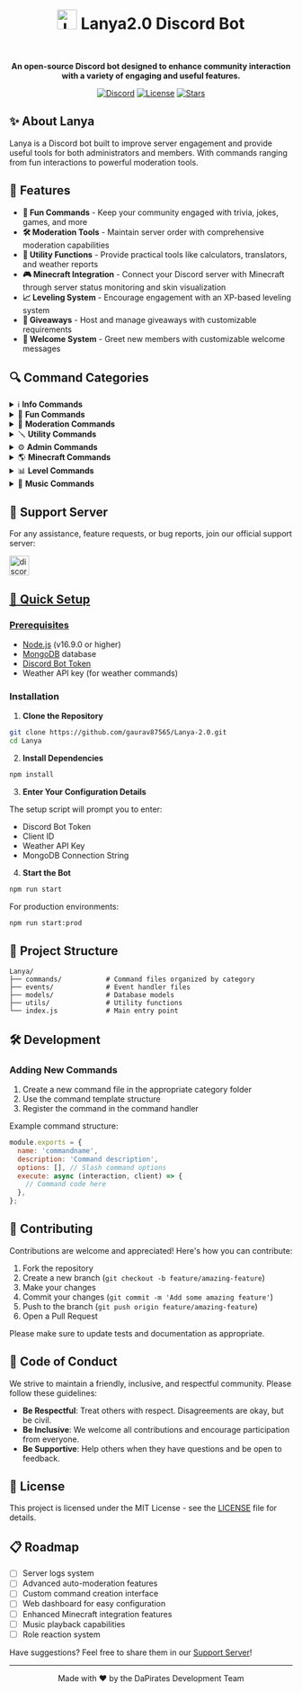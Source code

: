 <div align="center">

  <h1><img src="utils/logo.jpg" alt="Lanya Logo" width="35"> Lanya2.0 Discord Bot</h1>
  <br>
  <p><strong>An open-source Discord bot designed to enhance community interaction with a variety of engaging and useful features.</strong></p>
  
  [![Discord](https://img.shields.io/discord/1342840214573416458?color=5865F2&logo=discord&logoColor=white)](https://discord.gg/kAYpdenZ8b)
  [![License](none)](LICENSE)
  [![Stars](https://img.shields.io/github/stars/gaurav87565/Lanya-2.0?style=social)]([https://github.com/gaurav87565/Lanya-2.0/stargazers](https://github.com/Mid9999))
</div>

## ✨ About Lanya

Lanya is a Discord bot built to improve server engagement and provide useful tools for both administrators and members. With commands ranging from fun interactions to powerful moderation tools.

## 🚀 Features

- **🎉 Fun Commands** - Keep your community engaged with trivia, jokes, games, and more
- **🛠️ Moderation Tools** - Maintain server order with comprehensive moderation capabilities
- **🔧 Utility Functions** - Provide practical tools like calculators, translators, and weather reports
- **🎮 Minecraft Integration** - Connect your Discord server with Minecraft through server status monitoring and skin visualization
- **📈 Leveling System** - Encourage engagement with an XP-based leveling system
- **🎁 Giveaways** - Host and manage giveaways with customizable requirements
- **👋 Welcome System** - Greet new members with customizable welcome messages

## 🔍 Command Categories

<details>
<summary>ℹ️ <strong>Info Commands</strong></summary>
<br>

| Command       | Description                            |
| ------------- | -------------------------------------- |
| `/botinfo`    | Display information about the bot      |
| `/help`       | Show help menu with all commands       |
| `/ping`       | Check the bot's response time          |
| `/roleinfo`   | View detailed information about a role |
| `/serverinfo` | Display information about the server   |
| `/userinfo`   | Show information about a user          |
| `/invite`     | Shows bot invite link                  |
| `/support`    | Get invite link to the support server  |

</details>

<details>
<summary>🎈 <strong>Fun Commands</strong></summary>
<br>

| Command         | Description                                |
| --------------- | ------------------------------------------ |
| `/8ball`        | Ask the magic 8-ball a question            |
| `/catfact`      | Get a random fact about cats               |
| `/coinflip`     | Flip a coin                                |
| `/dadjoke`      | Hear a random dad joke                     |
| `/dogfact`      | Get a random fact about dogs               |
| `/joke`         | Receive a random joke                      |
| `/meme`         | View a random meme                         |
| `/pp`           | Check the size of your... nevermind        |
| `/randomnumber` | Generate a random number                   |
| `/trivia`       | Test your knowledge with a trivia question |

</details>

<details>
<summary>🔨 <strong>Moderation Commands</strong></summary>
<br>

| Command      | Description                             |
| ------------ | --------------------------------------- |
| `/ban`       | Ban a user from the server              |
| `/clear`     | Delete multiple messages at once        |
| `/kick`      | Kick a user from the server             |
| `/lock`      | Lock a channel to prevent messages      |
| `/nick`      | Change a user's nickname                |
| `/timeout`   | Timeout a user for a specified duration |
| `/unban`     | Unban a user from the server            |
| `/unlock`    | Unlock a previously locked channel      |
| `/untimeout` | Remove a timeout from a user            |
| `/warn`      | Warn a user for inappropriate behavior  |
| `/warnings`  | View a user's warning history           |

</details>

<details>
<summary>🪛 <strong>Utility Commands</strong></summary>
<br>

| Command       | Description                                |
| ------------- | ------------------------------------------ |
| `/calculator` | Perform mathematical calculations          |
| `/define`     | Look up the definition of a word           |
| `/todo`       | Manage your personal to-do list            |
| `/translate`  | Translate text between languages           |
| `/weather`    | Check the weather for a specified location |

</details>

<details>
<summary>⚙️ <strong>Admin Commands</strong></summary>
<br>

| Command          | Description                                                 |
| ---------------- | ----------------------------------------------------------- |
| `/giveaway`      | Create and manage giveaways                                 |
| `/leveladmin`    | Configure the leveling system                               |
| `/welcome`       | Set up custom welcome messages                              |
| `/guildsettings` | Manage server-specific settings                             |
| `/autorole`      | Configure roles to be automatically assigned to new members |

</details>

<details>
<summary>🌎 <strong>Minecraft Commands</strong></summary>
<br>

| Command               | Description                            |
| --------------------- | -------------------------------------- |
| `/achievement`        | Generate a Minecraft achievement image |
| `/addserverstatus`    | Add a Minecraft server to monitor      |
| `/bodyavatar`         | View a player's body avatar            |
| `/fullbody`           | View a player's full body model        |
| `/headavatar`         | View a player's head avatar            |
| `/listserverstatus`   | List all monitored Minecraft servers   |
| `/playerhead`         | Get a player's head image              |
| `/removeserverstatus` | Stop monitoring a Minecraft server     |
| `/serverstatus`       | Check the status of a monitored server |
| `/skin`               | View a player's skin                   |

</details>

<details>
<summary>📊 <strong>Level Commands</strong></summary>
<br>
  
  | Command        | Description                            |
  | ---------------| -------------------------------------- |
  | `/level`       | Check your current level and XP        |
  | `/leaderboard` | View the server's level leaderboard    |
</details>

<details>
<summary>🎵 <strong>Music Commands</strong></summary>
<br>
  
  | Command        | Description                                                        |
  | ---------------| -------------------------------------------------------------------|
  | `/autoplay`    | Toggle autoplay to play recommended tracks when the queue is empty |
  | `/controls`    | Basic playback controls                                            |
  | `/filters`     | Toggle audio filters for the current song                          |
  | `/loop`        | Set the loop mode                                                  |
  | `/lyrics`      | Fetches lyrics for the currently playing song                      |
  | `/nowplaying`  | Show information about the currently playing track                 |
</details>

## 🤝 Support Server

For any assistance, feature requests, or bug reports, join our official support server:

  <a href="https://discord.gg/kAYpdenZ8b" target="_blank">
    <img src="https://img.shields.io/static/v1?message=Discord&logo=discord&label=&color=7289DA&logoColor=white&labelColor=&style=for-the-badge" height="35" alt="discord logo"  />

## 🔧 Quick Setup

### Prerequisites

- [Node.js](https://nodejs.org/) (v16.9.0 or higher)
- [MongoDB](https://www.mongodb.com/) database
- [Discord Bot Token](https://discord.com/developers/applications)
- Weather API key (for weather commands)

### Installation

1. **Clone the Repository**

```bash
git clone https://github.com/gaurav87565/Lanya-2.0.git
cd Lanya
```

2. **Install Dependencies**

```bash
npm install
```

3. **Enter Your Configuration Details**

The setup script will prompt you to enter:

- Discord Bot Token
- Client ID
- Weather API Key
- MongoDB Connection String

4. **Start the Bot**

```bash
npm run start
```

For production environments:

```bash
npm run start:prod
```

## 🧩 Project Structure

```
Lanya/
├── commands/           # Command files organized by category
├── events/             # Event handler files
├── models/             # Database models
├── utils/              # Utility functions
└── index.js            # Main entry point
```

## 🛠️ Development

### Adding New Commands

1. Create a new command file in the appropriate category folder
2. Use the command template structure
3. Register the command in the command handler

Example command structure:

```javascript
module.exports = {
  name: 'commandname',
  description: 'Command description',
  options: [], // Slash command options
  execute: async (interaction, client) => {
    // Command code here
  },
};
```

## 🤲 Contributing

Contributions are welcome and appreciated! Here's how you can contribute:

1. Fork the repository
2. Create a new branch (`git checkout -b feature/amazing-feature`)
3. Make your changes
4. Commit your changes (`git commit -m 'Add some amazing feature'`)
5. Push to the branch (`git push origin feature/amazing-feature`)
6. Open a Pull Request

Please make sure to update tests and documentation as appropriate.

## 📜 Code of Conduct

We strive to maintain a friendly, inclusive, and respectful community. Please follow these guidelines:

- **Be Respectful**: Treat others with respect. Disagreements are okay, but be civil.
- **Be Inclusive**: We welcome all contributions and encourage participation from everyone.
- **Be Supportive**: Help others when they have questions and be open to feedback.

## 📝 License

This project is licensed under the MIT License - see the [LICENSE](LICENSE) file for details.

## 📋 Roadmap

- [ ] Server logs system
- [ ] Advanced auto-moderation features
- [ ] Custom command creation interface
- [ ] Web dashboard for easy configuration
- [ ] Enhanced Minecraft integration features
- [ ] Music playback capabilities
- [ ] Role reaction system

Have suggestions? Feel free to share them in our [Support Server](https://discord.gg/kAYpdenZ8b)!

---

<div align="center">
  Made with ❤️ by the DaPirates Development Team
</div>
